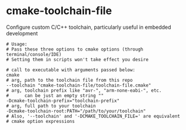 # cmake-toolchain-file

Configure custom C/C++ toolchain, particularly useful in embedded development

```shell
# Usage:
# Pass these three options to cmake options (through terminal/console/IDE)
# Setting them in scripts won't take effect you desire

# call to executable with arguments passed below:
cmake 
# arg, path to the toolchain file from this repo
--toolchain "cmake-toolchain-file/toolchain-file.cmake"
# arg, toolchain prefix like "avr-", "arm-none-eabi-", etc.
#      can be just an empty string ""
-Dcmake-toolchain-prefix="toolchain-prefix"
# arg, full path to your toolchain
-Dcmake-toolchain-root:PATH="/path/to/your/toolchain"
# Also, '--toolchain' and '-DCMAKE_TOOLCHAIN_FILE=' are equivalent
# cmake option expressions
```
